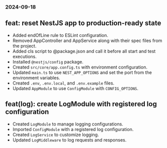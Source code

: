 ### 2024-09-18

## feat: reset NestJS app to production-ready state

- Added endOfLine rule to ESLint configuration.
- Removed AppController and AppService along with their spec files from the project.
- Added cls script to @package.json and call it before all start and test executions.
- Installed `@nestjs/config` package.
- Created `src/core/app.config.ts` with environment configuration.
- Updated `main.ts` to use `NEST_APP_OPTIONS` and set the port from the environment variables.
- Created `.env`, `.env.local`, and `.env.example` files.
- Updated `AppModule` to use `ConfigModule` with `CONFIG_OPTIONS`.

## feat(log): create LogModule with registered log configuration

- Created `LogModule` to manage logging configurations.
- Imported `ConfigModule` with a registered log configuration.
- Created `LogService` to customize logging.
- Updated `LogMiddleware` to log requests and responses.
